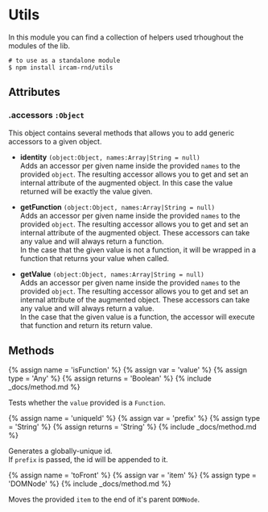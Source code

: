 ---
---

# Utils

In this module you can find a collection of helpers used trhoughout the modules of the lib.  

~~~
# to use as a standalone module
$ npm install ircam-rnd/utils
~~~

## Attributes

### .accessors `:Object`  

This object contains several methods that allows you to add generic accessors to a given object.

* __identity__ `(object:Object, names:Array|String = null)`  
Adds an accessor per given name inside the provided `names` to the provided `object`. The resulting accessor allows you to get and set an internal attribute of the augmented object. In this case the value returned will be exactly the value given.

* __getFunction__ `(object:Object, names:Array|String = null)`  
Adds an accessor per given name inside the provided `names` to the provided `object`. The resulting accessor allows you to get and set an internal attribute of the augmented object. These accessors can take any value and will always return a function.  
In the case that the given value is not a function, it will be wrapped in a function that returns your value when called.

* __getValue__ `(object:Object, names:Array|String = null)`  
Adds an accessor per given name inside the provided `names` to the provided `object`. The resulting accessor allows you to get and set an internal attribute of the augmented object. These accessors can take any value and will always return a value.  
In the case that the given value is a function, the accessor will execute that function and return its return value.


## Methods


{% assign name = 'isFunction' %}
{% assign var = 'value' %}
{% assign type = 'Any' %}
{% assign returns = 'Boolean' %}
{% include _docs/method.md %}

Tests whether the `value` provided is a `Function`.


{% assign name = 'uniqueId' %}
{% assign var = 'prefix' %}
{% assign type = 'String' %}
{% assign returns = 'String' %}
{% include _docs/method.md %}

Generates a globally-unique id.  
If `prefix` is passed, the id will be appended to it.


{% assign name = 'toFront' %}
{% assign var = 'item' %}
{% assign type = 'DOMNode' %}
{% include _docs/method.md %}

Moves the provided `item` to the end of it's parent `DOMNode`.

